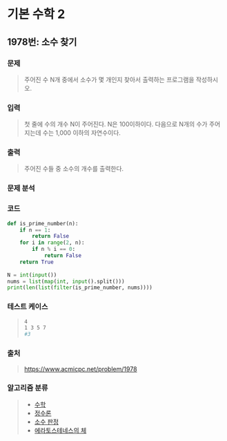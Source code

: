 # 기본 수학 2

## 1978번: 소수 찾기

### 문제

> 주어진 수 N개 중에서 소수가 몇 개인지 찾아서 출력하는 프로그램을 작성하시오.



### 입력

> 첫 줄에 수의 개수 N이 주어진다. N은 100이하이다. 다음으로 N개의 수가 주어지는데 수는 1,000 이하의 자연수이다.



### 출력

> 주어진 수들 중 소수의 개수를 출력한다.



### 문제 분석

>



### 코드

```python
def is_prime_number(n):
    if n == 1:
        return False
    for i in range(2, n):
        if n % i == 0:
            return False
    return True
    
N = int(input())
nums = list(map(int, input().split()))
print(len(list(filter(is_prime_number, nums))))
```



### 테스트 케이스

> ```bash
> 4
> 1 3 5 7
> #3
> ```



### 출처

> https://www.acmicpc.net/problem/1978



### 알고리즘 분류

> - [수학](https://www.acmicpc.net/problem/tag/124)
> - [정수론](https://www.acmicpc.net/problem/tag/95)
> - [소수 판정](https://www.acmicpc.net/problem/tag/9)
> - [에라토스테네스의 체](https://www.acmicpc.net/problem/tag/67)